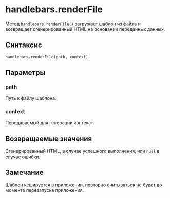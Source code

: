 # handlebars.renderFile

Метод `handlebars.renderFile()` загружает шаблон из файла и возвращает сгенерированный HTML на основании переданных  данных.

## Синтаксис

```
handlebars.renderFile(path, context)
```

## Параметры

### path
Путь к файлу шаблона.  

### context
Передаваемый для генерации контекст.


## Возвращаемые значения

Сгенерированный HTML, в случае успешного выполнения, или `null` в случае ошибки.  

## Замечание
Шаблон кешируется в приложении, повторно считываться не будет до момента перезапуска приложения.  
